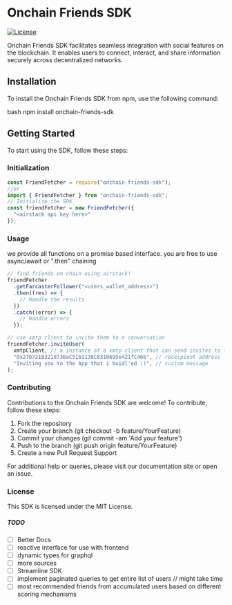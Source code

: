 # Onchain Friends SDK

[![License](https://img.shields.io/badge/license-MIT-blue.svg)](LICENSE)

Onchain Friends SDK facilitates seamless integration with social features on the blockchain. It enables users to connect, interact, and share information securely across decentralized networks.

## Installation

To install the Onchain Friends SDK from npm, use the following command:

bash
npm install onchain-friends-sdk

## Getting Started

To start using the SDK, follow these steps:

### Initialization

```javascript
const FriendFetcher = require("onchain-friends-sdk");
//or
import { FriendFetcher } from "onchain-friends-sdk";
// Initialize the SDK
const friendFetcher = new FriendFetcher({
  "<airstack api key here>"
});
```

### Usage

we provide all functions on a promise based interface.
you are free to use async/await or ".then" chaining

```javascript
// find friends on chain using airstack!
friendFetcher
  .getFarcasterFollower("<users_wallet_address>")
  .then((res) => {
    // Handle the results
  })
  .catch((error) => {
    // Handle errors
  });

// use xmtp client to invite them to a conversation
friendFetcher.inviteUser(
  xmtpClient, // a instance of a xmtp client that can send invites to the recepient
  "0x27b721B321873BaC51b1138C0310695e421fC46b", // receipient address
  "Inviting you to the App that i buidl'ed :)", // custom message
);
```

### Contributing

Contributions to the Onchain Friends SDK are welcome! To contribute, follow these steps:

1. Fork the repository
2. Create your branch (git checkout -b feature/YourFeature)
3. Commit your changes (git commit -am 'Add your feature')
4. Push to the branch (git push origin feature/YourFeature)
5. Create a new Pull Request
   Support

For additional help or queries, please visit our documentation site or open an issue.

### License

This SDK is licensed under the MIT License.

##### TODO

- [ ] Better Docs
- [ ] reactive interface for use with frontend
- [ ] dynamic types for graphql
- [ ] more sources
- [ ] Streamline SDK
- [ ] implement paginated queries to get entire list of users // might take time
- [ ] most recommended friends from accumulated users based on different scoring mechanisms
